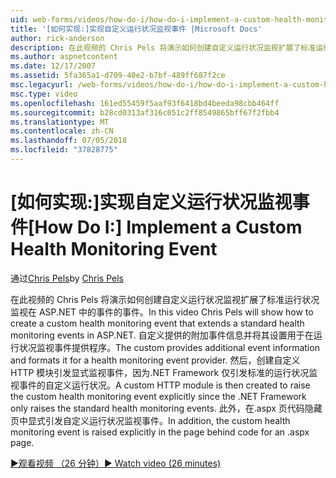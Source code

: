 ```yaml
---
uid: web-forms/videos/how-do-i/how-do-i-implement-a-custom-health-monitoring-event
title: '[如何实现:]实现自定义运行状况监视事件 |Microsoft Docs'
author: rick-anderson
description: 在此视频的 Chris Pels 将演示如何创建自定义运行状况监视扩展了标准运行状况监视在 ASP.NET 中的事件的事件。 自定义 pro...
ms.author: aspnetcontent
ms.date: 12/17/2007
ms.assetid: 5fa365a1-d709-40e2-b7bf-489ff687f2ce
msc.legacyurl: /web-forms/videos/how-do-i/how-do-i-implement-a-custom-health-monitoring-event
msc.type: video
ms.openlocfilehash: 161ed55459f5aaf93f6418bd4beeda98cbb464ff
ms.sourcegitcommit: b28cd0313af316c051c2ff8549865bff67f2fbb4
ms.translationtype: MT
ms.contentlocale: zh-CN
ms.lasthandoff: 07/05/2018
ms.locfileid: "37828775"
---
```

<a name="how-do-i-implement-a-custom-health-monitoring-event"></a><span data-ttu-id="f1c2a-104">[如何实现:]实现自定义运行状况监视事件</span><span class="sxs-lookup"><span data-stu-id="f1c2a-104">[How Do I:] Implement a Custom Health Monitoring Event</span></span>
====================
<span data-ttu-id="f1c2a-105">通过[Chris Pels](https://twitter.com/chrispels)</span><span class="sxs-lookup"><span data-stu-id="f1c2a-105">by [Chris Pels](https://twitter.com/chrispels)</span></span>

<span data-ttu-id="f1c2a-106">在此视频的 Chris Pels 将演示如何创建自定义运行状况监视扩展了标准运行状况监视在 ASP.NET 中的事件的事件。</span><span class="sxs-lookup"><span data-stu-id="f1c2a-106">In this video Chris Pels will show how to create a custom health monitoring event that extends a standard health monitoring events in ASP.NET.</span></span> <span data-ttu-id="f1c2a-107">自定义提供的附加事件信息并将其设置用于在运行状况监视事件提供程序。</span><span class="sxs-lookup"><span data-stu-id="f1c2a-107">The custom provides additional event information and formats it for a health monitoring event provider.</span></span> <span data-ttu-id="f1c2a-108">然后，创建自定义 HTTP 模块引发显式监视事件，因为.NET Framework 仅引发标准的运行状况监视事件的自定义运行状况。</span><span class="sxs-lookup"><span data-stu-id="f1c2a-108">A custom HTTP module is then created to raise the custom health monitoring event explicitly since the .NET Framework only raises the standard health monitoring events.</span></span> <span data-ttu-id="f1c2a-109">此外，在.aspx 页代码隐藏页中显式引发自定义运行状况监视事件。</span><span class="sxs-lookup"><span data-stu-id="f1c2a-109">In addition, the custom health monitoring event is raised explicitly in the page behind code for an .aspx page.</span></span>

[<span data-ttu-id="f1c2a-110">&#9654;观看视频 （26 分钟）</span><span class="sxs-lookup"><span data-stu-id="f1c2a-110">&#9654; Watch video (26 minutes)</span></span>](https://channel9.msdn.com/Blogs/ASP-NET-Site-Videos/how-do-i-implement-a-custom-health-monitoring-event)
